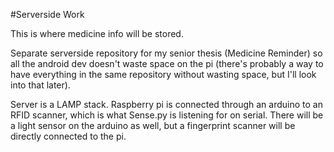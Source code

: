 #Serverside Work
  
This is where medicine info will be stored.

Separate serverside repository for my senior thesis (Medicine Reminder) so all the android dev doesn't waste space on the pi (there's probably a way to have everything in the same repository without wasting space, but I'll look into that later).

Server is a LAMP stack. Raspberry pi is connected through an arduino to an RFID scanner, which is what Sense.py is listening for on serial. There will be a light sensor on the arduino as well, but a fingerprint scanner will be directly connected to the pi.
